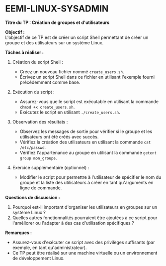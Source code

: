 # EEMI-LINUX-SYSADMIN

**Titre du TP : Création de groupes et d'utilisateurs**

**Objectif :**  
L'objectif de ce TP est de créer un script Shell permettant de créer un groupe et des utilisateurs sur un système Linux.

**Tâches à réaliser :**

1. Création du script Shell :
   - Créez un nouveau fichier nommé `create_users.sh`.
   - Écrivez un script Shell dans ce fichier en utilisant l'exemple fourni précédemment comme base.

2. Exécution du script :
   - Assurez-vous que le script est exécutable en utilisant la commande `chmod +x create_users.sh`.
   - Exécutez le script en utilisant `./create_users.sh`.

3. Observation des résultats :
   - Observez les messages de sortie pour vérifier si le groupe et les utilisateurs ont été créés avec succès.
   - Vérifiez la création des utilisateurs en utilisant la commande `cat /etc/passwd`.
   - Vérifiez l'appartenance au groupe en utilisant la commande `getent group mon_groupe`.

4. Exercice supplémentaire (optionnel) :
   - Modifier le script pour permettre à l'utilisateur de spécifier le nom du groupe et la liste des utilisateurs à créer en tant qu'arguments en ligne de commande.

**Questions de discussion :**

1. Pourquoi est-il important d'organiser les utilisateurs en groupes sur un système Linux ?
2. Quelles autres fonctionnalités pourraient être ajoutées à ce script pour l'améliorer ou l'adapter à des cas d'utilisation spécifiques ?

**Remarques :**

- Assurez-vous d'exécuter ce script avec des privilèges suffisants (par exemple, en tant qu'administrateur).
- Ce TP peut être réalisé sur une machine virtuelle ou un environnement de développement Linux.
